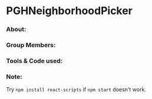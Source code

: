 # PGHNeighborhoodPicker

### About:

### Group Members:

### Tools & Code used:

### Note:
Try `npm install react-scripts` if `npm start` doesn't work.
